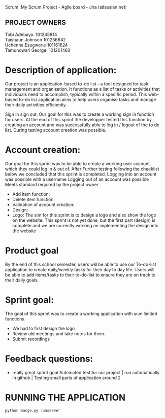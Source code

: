 Scrum: My Scrum Project - Agile board - Jira (atlassian.net)

## PROJECT OWNERS
Tobi Adebayo. 101245814 \
Taishaun Johnson 101236842 \
Uchenna Ezugworie 101161624 \
Tamunowari George: 101201460


# Description of application:
Our project is an application-based to-do list—a tool designed for task management and organisation. It functions as a list of tasks or activities that individuals need to accomplish, typically within a specific period.
This web-based to-do list application aims to help users organise tasks and manage their daily activities efficiently. 


Sign in sign out:
Our goal for this was to create a working sign in function for users.
At the end of this sprint the developper tested this function by creating an account and was successfully able to log in / logout of the to do list. During testing account creation was possible.

# Account creation:
Our goal for this sprint was to be able to create a working user account which they could log in & out of. After Further testing following the checklist below we concluded that this sprint is completed.
Logging into an account was possible with a username
Logging out of an account was possible
Meets standard required by the project owner

* Add item function:
* Delete item function:
* Validation of account creation:
* Design:
* Logo:
The aim for this sprint is to design a logo and also show the logo on the website. This sprint is not yet done, but the first part (design) is complete and we are currently working on implementing the design into the website

# Product goal
By the end of this school semester, users will be able to use our To-do-list application to create daily/weekly tasks for their day to day life. Users will be able to add items/tasks to their to-do-list to ensure they are on track to their daily goals.


# Sprint goal:
The goal of this sprint was to create a working application with sum limited functions.
* We had to first design the logo
* Review old meetings and take notes for them.
* Submit recordings

# Feedback questions:
- really great sprint goal
Automated test for our project | run automatically in github | Testing small parts of application around 2

# RUNNING THE APPLICATION
````shell
python mange.py runserver
````
